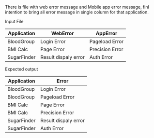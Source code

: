 There is file with web error message and Mobile app error message, finl intention to bring all error message in single column for that application.

Input File

|Application|WebError|AppError|
|-----------|--------|--------|
|BloodGroup|Login Error|Pageload Error|
|BMI Calc|Page Error|Precision Error|
|SugarFinder|Result dispaly error|Auth Error|


Expected output

|Application|Error|
|-----------|-----|
|BloodGroup|Login Error|
|BloodGroup|Pageload Error|
|BMI Calc|Page Error|
|BMI Calc|Precision Error|
|SugarFinder|Result dispaly error|
|SugarFinder|Auth Error|

